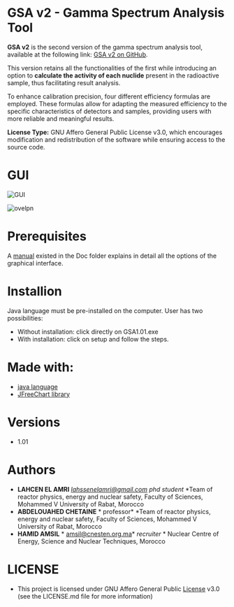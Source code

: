 # GSA v2 - Gamma Spectrum Analysis Tool

**GSA v2** is the second version of the gamma spectrum analysis tool, available at the following link: [GSA v2 on GitHub](https://github.com/LAHCEN-EL-AMRI/Gamma-spectra-analysis/tree/master).

This version retains all the functionalities of the first while introducing an option to **calculate the activity of each nuclide** present in the radioactive sample, thus facilitating result analysis.

To enhance calibration precision, four different efficiency formulas are employed. These formulas allow for adapting the measured efficiency to the specific characteristics of detectors and samples, providing users with more reliable and meaningful results.

**License Type:** GNU Affero General Public License v3.0, which encourages modification and redistribution of the software while ensuring access to the source code.


# GUI 


![GUI](![image](https://github.com/user-attachments/assets/422e9b96-0c57-45ff-bc29-ce00e4ba95a3))


![ovelpn](https://user-images.githubusercontent.com/84868855/133216366-69d03e72-e784-4878-877d-0bde54b26cd4.png)


# Prerequisites
A [manual](https://github.com/LAHCEN-EL-AMRI/GSA1.01/tree/master/GSA.1.01WithInstall/Doc) existed in the Doc folder explains in detail all the options of the graphical interface.


# Installion

Java language must be pre-installed on the computer.
User has two possibilities:
- Without installation: click directly on GSA1.01.exe
- With installation: click on setup and follow the steps.


# Made with:

- [java language](https://www.java.com/download/ie_manual.jsp)
- [JFreeChart library](https://www.jfree.org/jfreechart/)


# Versions
- 1.01


# Authors
* **LAHCEN EL AMRI** *lahssenelamri@gmail.com* *phd student* *Team of reactor physics, energy and nuclear safety, Faculty of Sciences, Mohammed V University of Rabat, Morocco
*  **ABDELOUAHED CHETAINE** * professor* *Team of reactor physics, energy and nuclear safety, Faculty of Sciences, Mohammed V University of Rabat, Morocco
* **HAMID AMSIL** *  amsil@cnesten.org.ma*  *recruiter* * Nuclear Centre of Energy, Science and Nuclear Techniques, Morocco


# LICENSE

- This project is licensed under GNU Affero General Public [License]([https://github.com/LAHCEN-EL-AMRI/Gamma-spectra-analysis/blob/master/LICENSE](https://github.com/LAHCEN-EL-AMRI/GSA1.01/blob/master/LICENSE))  v3.0 (see the LICENSE.md file for more information)
